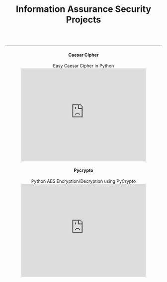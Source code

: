<center><h1>Information Assurance Security Projects</h1></center>
<br>
<br>
<hr>

  
  <center><h4>Caesar Cipher</h4></center>
  <center>Easy Caesar Cipher in Python</center>
  <center><iframe width="400" height="300" src="https://www.youtube.com/embed/zOvi3XvL1QA" frameborder="0" allow="accelerometer; autoplay; clipboard-write; encrypted-media; gyroscope; picture-in-picture" allowfullscreen></iframe></center>
  
  <center><h4>Pycrypto</h4></center>
  <center>Python AES Encryption/Decryption using PyCrypto</center>
  <center><iframe width="400" height="300" src="https://www.youtube.com/embed/1yXhYoS82M0" frameborder="0" allow="accelerometer; autoplay; clipboard-write; encrypted-media; gyroscope; picture-in-picture" allowfullscreen></iframe></center>
<br>
